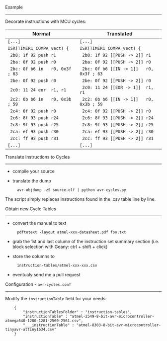 Example
_______
Decorate instructions with MCU cycles:

| Normal | Translated |
|-----|------|
|`[...]`|`[...]`|
|`ISR(TIMER1_COMPA_vect) {`         |`ISR(TIMER1_COMPA_vect) {`|
|` 2b8: 1f 92 push r1`              |` 2b8: 1f 92 [[PUSH -> 2]] r1`|
|` 2ba: 0f 92 push r0`              |` 2ba: 0f 92 [[PUSH -> 2]] r0`|
|` 2bc: 0f b6 in   r0, 0x3f ; 63`   |` 2bc: 0f b6 [[IN -> 1]]   r0, 0x3f ; 63`|
|` 2be: 0f 92 push r0`              |` 2be: 0f 92 [[PUSH -> 2]] r0`|
|` 2c0: 11 24 eor  r1, r1`          |` 2c0: 11 24 [[EOR -> 1]]  r1, r1`|
|` 2c2: 0b b6 in   r0, 0x3b ; 59`   |` 2c2: 0b b6 [[IN -> 1]]   r0, 0x3b ; 59`|
|` 2c4: 0f 92 push r0`              |` 2c4: 0f 92 [[PUSH -> 2]] r0`|
|` 2c6: 8f 93 push r24`             |` 2c6: 8f 93 [[PUSH -> 2]] r24`|
|` 2c8: 9f 93 push r25`             |` 2c8: 9f 93 [[PUSH -> 2]] r25`|
|` 2ca: ef 93 push r30`             |` 2ca: ef 93 [[PUSH -> 2]] r30`|
|` 2cc: ff 93 push r31`             |` 2cc: ff 93 [[PUSH -> 2]] r31`|
|`[...]`|`[...]`|

Translate Instructions to Cycles
________________________________
* compile your source
* translate the dump 

        avr-objdump -zS source.elf | python avr-cycles.py
The script simply replaces instructions found in the .csv table line by line.

Obtain new Cycle Tables
__________________
* convert the manual to text

        pdftotext -layout atmel-xxx-datasheet.pdf foo.txt
* grab the 1st and last column of the instruction set summary section 
(i.e. block selection with Geany: ctrl + shift + click)
* store the columns to 

        instruction-tables/atmel-xxx-xxx.csv
* eventualy send me a pull request

Configuration - `avr-cycles.conf`
_____________
Modify the `instructionTable` field for your needs:

        {
            "instructionTablesFolder" : "instruction-tables",
            "instructionTable" : "atmel-2549-8-bit-avr-microcontroller-atmega640-1280-1281-2560-2561.csv",
            "___instructionTable" : "atmel-8303-8-bit-avr-microcontroller-tinyavr-attiny1634.csv"
        }
